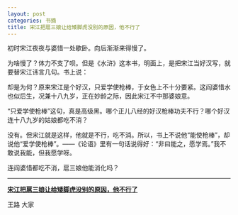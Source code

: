 ```yaml
---
layout: post
categories: 书摘
title: 宋江把扈三娘让给矮脚虎没别的原因，他不行了
---
```


初时宋江夜夜与婆惜一处歇卧。向后渐渐来得慢了。

为啥慢了？体力不支了呗。但是《水浒》这本书，明面上，是把宋江当好汉写，就要替宋江讳言几句。书上说：

却是为何？原来宋江是个好汉，只爱学使枪棒，于女色上不十分要紧。这阎婆惜水也似后生，况兼十八九岁，正在妙龄之际，因此宋江不中那婆娘意。

“只爱学使枪棒”这句，真是高级黑。哪个正儿八经的好汉枪棒功夫不行？哪个好汉连十八九岁的姑娘都吃不消？

没有。但宋江就是这样，他就是不行，吃不消。所以，书上不说他“能使枪棒”，却说他“爱学使枪棒”。——《论语》里有一句话说得好：“非曰能之，愿学焉。”我不敢说我能，但我愿学呀。

连阎婆惜都吃不消，扈三娘他能消化吗？

---

**[宋江把扈三娘让给矮脚虎没别的原因，他不行了](https://mp.weixin.qq.com/s/Of9oVppcYEghXaxzj-1W-A)**

王路 大家